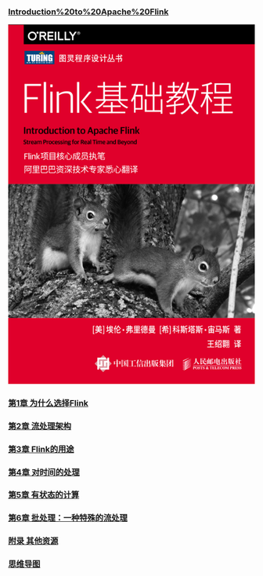 ### [Introduction%20to%20Apache%20Flink](./Introduction%20to%20Apache%20Flink)
![image-20210118210445939](image/image-20210118210445939.png)



### [第1章 为什么选择Flink](./Introduction%20to%20Apache%20Flink/README.md#第1章-为什么选择flink)
### [第2章 流处理架构](./Introduction%20to%20Apache%20Flink/README.md#第2章-流处理架构)
### [第3章 Flink的用途](./Introduction%20to%20Apache%20Flink/README.md#第3章-flink的用途)
### [第4章 对时间的处理](./Introduction%20to%20Apache%20Flink/README.md#第4章-对时间的处理)
### [第5章 有状态的计算](./Introduction%20to%20Apache%20Flink/README.md#第5章-有状态的计算)
### [第6章 批处理：一种特殊的流处理](./Introduction%20to%20Apache%20Flink/README.md#第6章-批处理一种特殊的流处理)
### [附录 其他资源](./Introduction%20to%20Apache%20Flink/README.md#附录-其他资源)



### [思维导图](./Introduction%20to%20Apache%20Flink/Introduction%20to%20Apache%20Flink.pdf)

